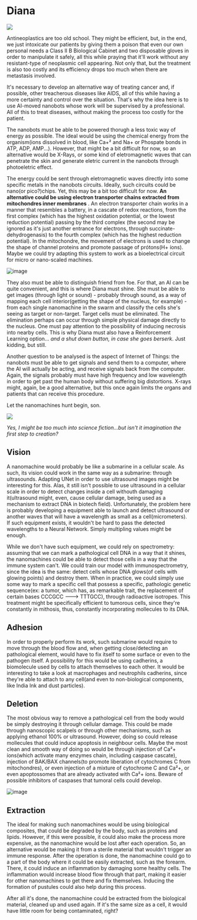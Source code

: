 # Diana

![](https://user-images.githubusercontent.com/28028007/175139441-bcae64d1-3661-4e95-91e0-402d2986ed54.png)

Antineoplastics are too old school. They might be efficient, but, in the end, we just intoxicate our patients by giving them a poison that even our own personal needs a Class II B Biological Cabinet and two disposable gloves in order to manipulate it safely, all this while praying that it'll work without any resistant-type of neoplasmic cell appearing.
Not only that, but the treatment is also too costly and its efficiency drops too much when there are metastasis involved.

It's necessary to develop an alternative way of treating cancer and, if possible, other treacherous diseases like AIDS, all of this while having a more certainty and control over the situation.
That's why the idea here is to use AI-moved nanobots whose work will be supervised by a professional. All of this to treat diseases, without making the process too costly for the patient.

The nanobots must be able to be powered thorugh a less toxic way of energy as possible. The ideal would be using the chemical energy from the organism(ions dissolved in blood, like Ca+² and Na+ or Phospate bonds in ATP, ADP, AMP...). However, that might be a bit difficult for now, so an alternative would be X-Rays, or some kind of eletromagnetic waves that can penetrate the skin and generate eletric current in the nanobots through photoeletric effect.

The energy could be sent through eletromagnetic waves directly into some specific metals in the nanobots circuits. Ideally, such circuits could be nano(or pico?)chips. Yet, this may be a bit too difficult for now. **An alternative could be using electron transporter chains extracted from mitochondres inner membranes** . An electron transporter chain works in a manner that resembles a battery, in a cascate of redox reactions, from the first complex (which has the highest oxidation potential, or the lowest reduction potential) passing by the third complex (the second may be ignored as it's just another entrance for electrons, through succinate-dehydrogenasis) to the fourth complex (which has the highest reduction potential).
In the mitochondre, the movement of electrons is used to change the shape of channel proteins and promote passage of prótons(H+ íons). Maybe we could try adapting this system to work as a bioelectrical circuit for micro or nano-scaled machines.

![image](https://github.com/Martyn0324/Diana/assets/28028007/b5f2cc4a-2cd2-4c40-9a11-2b1219df9460)


They also must be able to distinguish friend from foe. For that, an AI can be quite convenient, and this is where Diana must shine. She must be able to get images (through light or sound) - probably through sound, as a way of mapping each cell interior(getting the shape of the nucleus, for example) - from each single nanomachine in the swarm and classify the cells she's seeing as target or non-target. Target cells must be eliminated.
The elimination perhaps can occur through simple physical damage directly to the nucleus. One must pay attention to the possibility of inducing necrosis into nearby cells. This is why Diana must also have a Reinforcement Learning option... *and a shut down button, in case she goes berserk*. Just kidding, but still.

Another question to be analysed is the aspect of Internet of Things: the nanobots must be able to get signals and send them to a computer, where the AI will actually be acting, and receive signals back from the computer. Again, the signals probably must have high frequency and low wavelength in order to get past the human body without suffering big distortions. X-rays might, again, be a good alternative, but this once again limits the organs and patients that can receive this procedure.


Let the nanomachines hunt begin, son.

![](https://user-images.githubusercontent.com/28028007/175126621-d731ccbf-1ef9-4815-b350-2eb8f8dae57b.png)

*Yes, I might be too much into science fiction...but isn't it imagination the first step to creation?*

## Vision

A nanomachine would probably be like a submarine in a cellular scale. As such, its vision could work in the same way as a submarine: through ultrasounds.
Adapting UNet in order to use ultrasound images might be interesting for this. Alas, it still isn't possible to use ultrasound in a cellular scale in order to detect changes inside a cell withouth damaging it(ultrasound might, even, cause cellular damage, being used as a mechanism to extract DNA in biotech field).
Unfortunately, the problem here is probably developing a equipment able to launch and detect ultrasound or another waves that will have a wavelength as small as a cell(micrometers). If such equipment exists, it wouldn't be hard to pass the detected wavelengths to a Neural Network. Simply multipling values might be enough.

While we don't have such equipment, we could rely on spectrometry: assuming that we can mark a pathological cell DNA in a way that it shines, the nanomachines could be able to detect those cells in a way that the immune system can't.
We could train our model with immunospectrometry, since the idea is the same: detect cells whose DNA glows(of cells with glowing points) and destroy them. When in practice, we could simply use some way to mark a specific cell that possess a specific, pathologic genetic sequence(ex: a tumor, which has, as remarkable trait, the replacement of certain bases CCCGCC ---> TTTGCC), through radioactive isotropes. This treatment might be specifically efficient to tumorous cells, since they're constantly in mithosis, thus, constantly incorporating mollecules to its DNA.

## Adhesion

In order to properly perform its work, such submarine would require to move through the blood flow and, when getting close/detecting an pathological element, would have to fix itself to some surface or even to the pathogen itself. A possibility for this would be using cadherins, a biomolecule used by cells to attach themselves to each other. It would be interesting to take a look at macrophages and neutrophils cadherins, since they're able to attach to any cell(and even to non-biological components, like India Ink and dust particles).

## Deletion

The most obvious way to remove a pathological cell from the body would be simply destroying it through cellular damage. This could be made through nanoscopic scalpels or through other mechanisms, such as applying ethanol 100% or ultrasound. However, doing so could release mollecules that could induce apoptosis in neighbour cells.
Maybe the most clean and smooth way of doing so would be through injection of Ca²+ íons(which activate many enzymes chain, including caspase cascate), injection of BAK/BAX channels(to promote liberation of cytochromes C from mitochondres), or even injection of a mixture of cytochrome C and Ca²+, or even apoptossomes that are already activated with Ca²+ íons. Beware of possible inhibitors of caspases that tumoral cells could develop.

![image](https://github.com/Martyn0324/Diana/assets/28028007/90006202-782b-4663-918e-dc99c9d98320)


## Extraction

The ideal for making such nanomachines would be using biological composites, that could be degraded by the body, such as proteins and lipids. However, if this were possible, it could also make the process more expensive, as the nanomachine would be lost after each operation.
So, an alternative would be making it from a sterile material that wouldn't trigger an immune response. After the operation is done, the nanomachine could go to a part of the body where it could be easily extracted, such as the forearm. There, it could induce an inflammation by damaging some healthy cells. The inflammation would increase blood flow through that part, making it easier for other nanomachines to get there and fix themselves. Inducing the formation of pustules could also help during this process.

After all it's done, the nanomachine could be extracted from the biological material, cleaned up and used again. If it's the same size as a cell, it would have little room for being contaminated, right?
